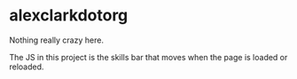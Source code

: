 # alexclarkdotorg


Nothing really crazy here.

The JS in this project is the skills bar that moves when the page is loaded or reloaded.
